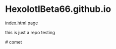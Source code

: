 # HexolotlBeta66.github.io
<a href="index.html">index.html page</a>
<p>this is just a repo testing</p># comet
